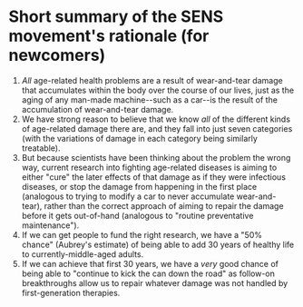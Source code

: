 # Short summary of the SENS movement's rationale (for newcomers)
1. *All* age-related health problems are a result of wear-and-tear damage that accumulates within the body over the course of our lives, just as the aging of any man-made machine--such as a car--is the result of the accumulation of wear-and-tear damage.
1. We have strong reason to believe that we know *all* of the different kinds of age-related damage there are, and they fall into just seven categories (with the variations of damage in each category being similarly treatable).
1. But because scientists have been thinking about the problem the wrong way, current research into fighting age-related diseases is aiming to either "cure" the later effects of that damage as if they were infectious diseases, or stop the damage from happening in the first place (analogous to trying to modify a car to never accumulate wear-and-tear), rather than the correct approach of aiming to repair the damage before it gets out-of-hand (analogous to "routine preventative maintenance").
1. If we can get people to fund the right research, we have a "50% chance" (Aubrey's estimate) of being able to add 30 years of healthy life to currently-middle-aged adults.
1. If we can achieve that first 30 years, we have a *very* good chance of being able to "continue to kick the can down the road" as follow-on breakthroughs allow us to repair whatever damage was not handled by first-generation therapies.
